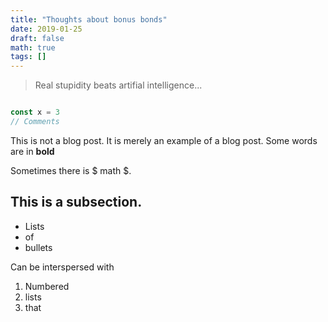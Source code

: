 ```yaml
---
title: "Thoughts about bonus bonds"
date: 2019-01-25
draft: false
math: true
tags: []
---
```


> Real stupidity beats artifial intelligence...

```javascript

const x = 3
// Comments

```

This is not a blog post. It is merely an example of a blog post.
Some words are in **bold**

Sometimes there is $ math $.

## This is a subsection.

* Lists
* of
* bullets

Can be interspersed with

1. Numbered
1. lists
1. that
